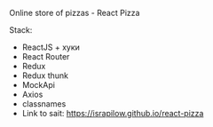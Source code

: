 Online store of pizzas - React Pizza

Stack:

- ReactJS + хуки
- React Router
- Redux
- Redux thunk
- MockApi
- Axios
- classnames
- Link to sait: https://israpilow.github.io/react-pizza
